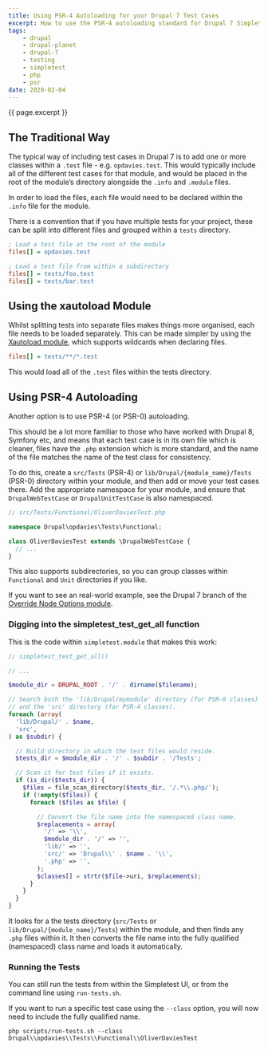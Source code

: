 ```yaml
---
title: Using PSR-4 Autoloading for your Drupal 7 Test Cases
excerpt: How to use the PSR-4 autoloading standard for Drupal 7 Simpletest test cases.
tags:
    - drupal
    - drupal-planet
    - drupal-7
    - testing
    - simpletest
    - php
    - psr
date: 2020-02-04
---
```


<p>{{ page.excerpt }}</p>

## The Traditional Way

The typical way of including test cases in Drupal 7 is to add one or more
classes within a `.test` file - e.g. `opdavies.test`. This would typically
include all of the different test cases for that module, and would be placed in
the root of the module’s directory alongside the `.info` and `.module` files.

In order to load the files, each file would need to be declared within the
`.info` file for the module.

There is a convention that if you have multiple tests for your project, these
can be split into different files and grouped within a `tests` directory.

```ini
; Load a test file at the root of the module
files[] = opdavies.test

; Load a test file from within a subdirectory
files[] = tests/foo.test
files[] = tests/bar.test
```

## Using the xautoload Module

Whilst splitting tests into separate files makes things more organised, each
file needs to be loaded separately. This can be made simpler by using the
[Xautoload module][], which supports wildcards when declaring files.

[xautoload module]: https://www.drupal.org/project/xautoload

```ini
files[] = tests/**/*.test
```

This would load all of the `.test` files within the tests directory.

## Using PSR-4 Autoloading

Another option is to use PSR-4 (or PSR-0) autoloading.

This should be a lot more familiar to those who have worked with Drupal 8,
Symfony etc, and means that each test case is in its own file which is cleaner,
files have the `.php` extension which is more standard, and the name of the file
matches the name of the test class for consistency.

To do this, create a `src/Tests` (PSR-4) or `lib/Drupal/{module_name}/Tests`
(PSR-0) directory within your module, and then add or move your test cases
there. Add the appropriate namespace for your module, and ensure that
`DrupalWebTestCase` or `DrupalUnitTestCase` is also namespaced.

```php
// src/Tests/Functional/OliverDaviesTest.php

namespace Drupal\opdavies\Tests\Functional;

class OliverDaviesTest extends \DrupalWebTestCase {
  // ...
}
```

This also supports subdirectories, so you can group classes within `Functional`
and `Unit` directories if you like.

If you want to see an real-world example, see the Drupal 7 branch of the
[Override Node Options module][override_node_options].

[override_node_options]:
  https://git.drupalcode.org/project/override_node_options/tree/7.x-1.x

### Digging into the simpletest_test_get_all function

This is the code within `simpletest.module` that makes this work:

```php
// simpletest_test_get_all()

// ...

$module_dir = DRUPAL_ROOT . '/' . dirname($filename);

// Search both the 'lib/Drupal/mymodule' directory (for PSR-0 classes)
// and the 'src' directory (for PSR-4 classes).
foreach (array(
  'lib/Drupal/' . $name,
  'src',
) as $subdir) {

  // Build directory in which the test files would reside.
  $tests_dir = $module_dir . '/' . $subdir . '/Tests';

  // Scan it for test files if it exists.
  if (is_dir($tests_dir)) {
    $files = file_scan_directory($tests_dir, '/.*\\.php/');
    if (!empty($files)) {
      foreach ($files as $file) {

        // Convert the file name into the namespaced class name.
        $replacements = array(
          '/' => '\\',
          $module_dir . '/' => '',
          'lib/' => '',
          'src/' => 'Drupal\\' . $name . '\\',
          '.php' => '',
        );
        $classes[] = strtr($file->uri, $replacements);
      }
    }
  }
}
```

It looks for a the tests directory (`src/Tests` or
`lib/Drupal/{module_name}/Tests`) within the module, and then finds any `.php`
files within it. It then converts the file name into the fully qualified
(namespaced) class name and loads it automatically.

### Running the Tests

You can still run the tests from within the Simpletest UI, or from the command
line using `run-tests.sh`.

If you want to run a specific test case using the `--class` option, you will now
need to include the fully qualified name.

```
php scripts/run-tests.sh --class Drupal\\opdavies\\Tests\\Functional\\OliverDaviesTest
```
